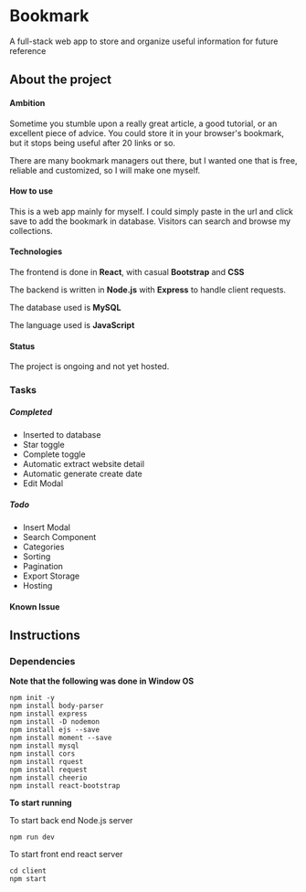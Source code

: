 # Bookmark

A full-stack web app to store and organize useful information for future reference


## About the project

#### Ambition

Sometime you stumble upon a really great article, a good tutorial, or an excellent piece of advice. You could store it in your browser's bookmark, but it stops being useful after 20 links or so.

There are many bookmark managers out there, but I wanted one that is free, reliable and customized, so I will make one myself.

#### How to use

This is a web app mainly for myself. I could simply paste in the url and click save to add the bookmark in database. Visitors can search and browse my collections.


#### Technologies

The frontend is done in **React**, with casual **Bootstrap** and **CSS**

The backend is written in **Node.js** with **Express** to handle client requests.

The database used is **MySQL**

The language used is **JavaScript**


#### Status

The project is ongoing and not yet hosted.


### Tasks

##### Completed

* Inserted to database
* Star toggle
* Complete toggle
* Automatic extract website detail
* Automatic generate create date
* Edit Modal

##### Todo

* Insert Modal
* Search Component
* Categories
* Sorting
* Pagination
* Export Storage
* Hosting

#### Known Issue

  

## Instructions

  
  

### Dependencies

  



**Note that the following was done in Window OS**
```
npm init -y
npm install body-parser
npm install express
npm install -D nodemon
npm install ejs --save
npm install moment --save
npm install mysql
npm install cors
npm install rquest
npm install request
npm install cheerio
npm install react-bootstrap
```

**To start running**

To start back end Node.js server
```
npm run dev
```
To start front end react server
```
cd client
npm start
```
